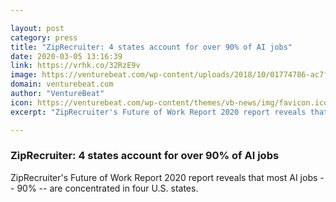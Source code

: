 ```yaml
---

layout: post
category: press
title: "ZipRecruiter: 4 states account for over 90% of AI jobs"
date: 2020-03-05 13:16:39
link: https://vrhk.co/32RzE9v
image: https://venturebeat.com/wp-content/uploads/2018/10/01774786-ac7f-4a2f-bb44-4a259351f101-e1583356350555.png?w=1200&strip=all
domain: venturebeat.com
author: "VentureBeat"
icon: https://venturebeat.com/wp-content/themes/vb-news/img/favicon.ico
excerpt: "ZipRecruiter's Future of Work Report 2020 report reveals that most AI jobs -- 90% -- are concentrated in four U.S. states."

---
```


### ZipRecruiter: 4 states account for over 90% of AI jobs

ZipRecruiter's Future of Work Report 2020 report reveals that most AI jobs -- 90% -- are concentrated in four U.S. states.